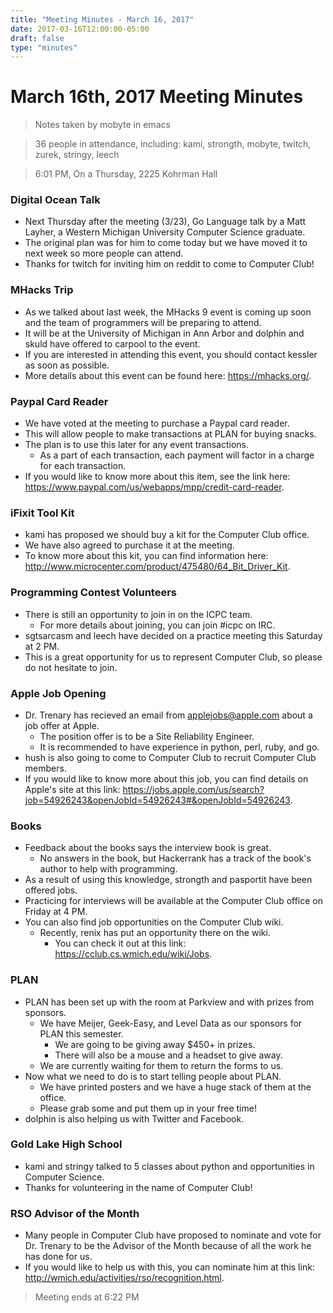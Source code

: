 ```yaml
---
title: "Meeting Minutes - March 16, 2017"
date: 2017-03-16T12:00:00-05:00
draft: false
type: "minutes"
---
```


# March 16th, 2017 Meeting Minutes
> Notes taken by mobyte in emacs

> 36 people in attendance, including: kami, strongth, mobyte, twitch, zurek, stringy, leech

> 6:01 PM, On a Thursday, 2225 Kohrman Hall

### Digital Ocean Talk
- Next Thursday after the meeting (3/23), Go Language talk by a Matt Layher, a Western Michigan University Computer Science graduate.
- The original plan was for him to come today but we have moved it to next week so more people can attend.
- Thanks for twitch for inviting him on reddit to come to Computer Club!

### MHacks Trip
- As we talked about last week, the MHacks 9 event is coming up soon and the team of programmers will be preparing to attend.
- It will be at the University of Michigan in Ann Arbor and dolphin and skuld have offered to carpool to the event.
- If you are interested in attending this event, you should contact kessler as soon as possible.
- More details about this event can be found here: https://mhacks.org/.

### Paypal Card Reader
- We have voted at the meeting to purchase a Paypal card reader.
- This will allow people to make transactions at PLAN for buying snacks.
- The plan is to use this later for any event transactions.
  - As a part of each transaction, each payment will factor in a charge for each transaction.
- If you would like to know more about this item, see the link here: https://www.paypal.com/us/webapps/mpp/credit-card-reader.

### iFixit Tool Kit
- kami has proposed we should buy a kit for the Computer Club office.
- We have also agreed to purchase it at the meeting.
- To know more about this kit, you can find information here: http://www.microcenter.com/product/475480/64_Bit_Driver_Kit.

### Programming Contest Volunteers
- There is still an opportunity to join in on the ICPC team.
  - For more details about joining, you can join #icpc on IRC.
- sgtsarcasm and leech have decided on a practice meeting this Saturday at 2 PM.
- This is a great opportunity for us to represent Computer Club, so please do not hesitate to join.

### Apple Job Opening
- Dr. Trenary has recieved an email from applejobs@apple.com about a job offer at Apple.
  - The position offer is to be a Site Reliability Engineer.
  - It is recommended to have experience in python, perl, ruby, and go.
- hush is also going to come to Computer Club to recruit Computer Club members.
- If you would like to know more about this job, you can find details on Apple's site at this link: https://jobs.apple.com/us/search?job=54926243&openJobId=54926243#&openJobId=54926243.

### Books
- Feedback about the books says the interview book is great.
  - No answers in the book, but Hackerrank has a track of the book's author to help with programming.
- As a result of using this knowledge, strongth and pasportit have been offered jobs.
- Practicing for interviews will be available at the Computer Club office on Friday at 4 PM.
- You can also find job opportunities on the Computer Club wiki.
  - Recently, renix has put an opportunity there on the wiki.
	- You can check it out at this link: https://cclub.cs.wmich.edu/wiki/Jobs.

### PLAN
- PLAN has been set up with the room at Parkview and with prizes from sponsors.
  - We have Meijer, Geek-Easy, and Level Data as our sponsors for PLAN this semester.
	- We are going to be giving away $450+ in prizes.
	- There will also be a mouse and a headset to give away.
  - We are currently waiting for them to return the forms to us.
- Now what we need to do is to start telling people about PLAN.
  - We have printed posters and we have a huge stack of them at the office.
  - Please grab some and put them up in your free time!
- dolphin is also helping us with Twitter and Facebook.
  
### Gold Lake High School
- kami and stringy talked to 5 classes about python and opportunities in Computer Science.
- Thanks for volunteering in the name of Computer Club! 

### RSO Advisor of the Month
- Many people in Computer Club have proposed to nominate and vote for Dr. Trenary to be the Advisor of the Month because of all the work he has done for us.
- If you would like to help us with this, you can nominate him at this link: http://wmich.edu/activities/rso/recognition.html.

> Meeting ends at 6:22 PM
